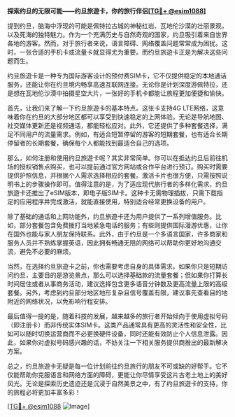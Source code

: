 **探索约旦的无限可能——约旦旅遊卡，你的旅行伴侣[[TG💪+ @esim1088](https://t.me/s/esim1088)]**

提到约旦，脑海中浮现的可能是佩特拉古城的神秘红岩、瓦地伦沙漠的壮丽景观，以及死海的独特魅力。作为一个充满历史与自然奇观的国家，约旦吸引着来自世界各地的游客。然而，对于旅行者来说，语言障碍、网络覆盖问题常常成为困扰。这时，一张合适的手机卡或流量卡就显得尤为重要。而约旦旅遊卡正是为解决这些问题而生。

约旦旅遊卡是一种专为国际游客设计的预付费SIM卡，它不仅提供稳定的本地通话服务，还能让你在约旦境内畅享高速互联网连接。无论你是计划深度游佩特拉，还是想在瓦地伦沙漠中拍摄星空大片，一张好的手机卡都能让旅程更加便捷和愉快。

首先，让我们来了解一下约旦旅遊卡的基本特点。这张卡支持4G LTE网络，这意味着你在约旦的大部分地区都可以享受到快速稳定的上网体验。无论是导航地图、社交媒体更新还是视频通话，都能轻松应对。此外，它还提供了多种套餐选择，满足不同用户的流量需求。例如，有适合短暂停留的游客的短期套餐，也有适合长期停留者的长期套餐，确保每个人都能找到最适合自己的选项。

那么，如何注册和使用约旦旅遊卡呢？其实非常简单。你可以在抵达约旦后前往机场的授权销售点购买，也可以提前通过官方网站或合作平台进行预订。购买时需要提供护照信息，并根据个人需求选择相应的套餐。激活卡片也很方便，只需按照说明书上的步骤操作即可。值得注意的是，为了适应现代旅行者的多样化需求，约旦旅遊卡还推出了eSIM版本，即电子版SIM卡。这种卡无需物理插拔，只需下载指定的应用程序并完成激活，就能直接使用，特别适合经常更换设备的用户。

除了基础的通话和上网功能外，约旦旅遊卡还为用户提供了一系列增值服务。比如，部分套餐包含免费拨打当地紧急电话的服务；有些则提供国际漫游优惠，让你在国外也能与家人朋友保持联系。此外，由于约旦是一个多语言国家，许多商家和服务人员并不熟练掌握英语，因此拥有畅通无阻的网络可以帮助你更好地沟通交流，避免不必要的麻烦。

当然，在选择约旦旅遊卡之前，你也需要考虑自身的具体需求。如果你只是短期访问约旦，主要目的是游览景点，那么可以选择基础款的流量套餐；但如果你打算长时间居住或者从事商务活动，建议选择包含更多语音分钟数及更高流量上限的高级套餐。另外，考虑到约旦部分地区地形复杂且信号覆盖有限，建议事先查看目的地附近的网络状况，以免影响行程安排。

最后值得一提的是，随着科技的发展，越来越多的旅行者开始倾向于使用虚拟号码（即注册卡）而非传统实体SIM卡。这类产品通常具有更高的灵活性和安全性，比如可以随时切换运营商而不必更换硬件设备，同时还能有效防止个人信息泄露。因此，如果你对虚拟号码感兴趣的话，不妨关注一下相关服务提供商推出的最新解决方案。

总之，约旦旅遊卡无疑是每一位计划前往约旦旅行的朋友不可或缺的好帮手。它不仅能帮助你克服语言和网络方面的障碍，更能让你尽情享受这片古老土地上的美好风光。无论是探索历史遗迹还是沉浸于自然美景之中，有了约旦旅遊卡的支持，你的旅程必将更加丰富多彩！

[[TG💪+ @esim1088](https://t.me/s/esim1088) ![Image](https://i.postimg.cc/4NQfJmqS/Snipaste-2025-05-13-00-14-12.png)]